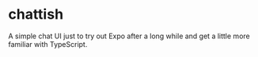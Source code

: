 # chattish

A simple chat UI just to try out Expo after a long while and get a little more familiar with TypeScript.
